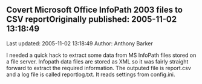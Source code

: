 ## Covert Microsoft Office InfoPath 2003 files to CSV reportOriginally published: 2005-11-02 13:18:49 
Last updated: 2005-11-02 13:18:49 
Author: Anthony Barker 
 
I needed a quick hack to extract some data from MS InfoPath files stored on a file server. Infopath data files are stored as XML so it was fairly straight forward to extract the required information. The outputed file is report.csv and a log file is called reportlog.txt. It reads settings from config.ini.